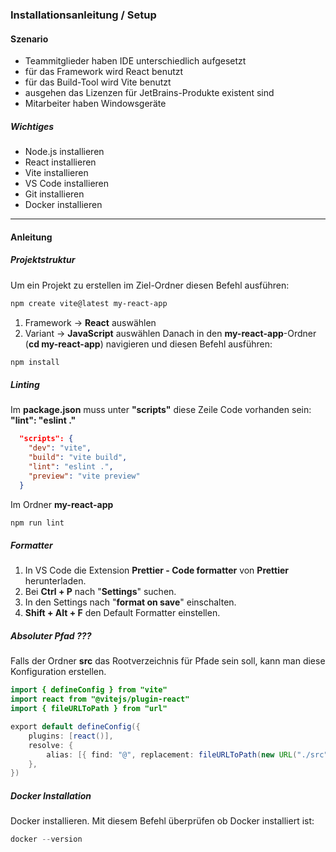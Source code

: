 ### Installationsanleitung / Setup
#### Szenario
- Teammitglieder haben IDE unterschiedlich aufgesetzt
- für das Framework wird React benutzt
- für das Build-Tool wird Vite benutzt
- ausgehen das Lizenzen für JetBrains-Produkte existent sind
- Mitarbeiter haben Windowsgeräte
##### Wichtiges
- Node.js installieren
- React installieren
- Vite installieren
- VS Code installieren
- Git installieren
- Docker installieren

---
#### Anleitung
##### Projektstruktur
Um ein Projekt zu erstellen im Ziel-Ordner diesen Befehl ausführen:
```bash
npm create vite@latest my-react-app
```
1. Framework -> **React** auswählen
2. Variant -> **JavaScript** auswählen
Danach in den **my-react-app**-Ordner (**cd my-react-app**) navigieren und diesen Befehl ausführen:

```powershell
npm install
```
##### Linting
Im **package.json** muss unter **"scripts"** diese Zeile Code vorhanden sein: **"lint": "eslint ."**

```json
  "scripts": {
    "dev": "vite",
    "build": "vite build",
    "lint": "eslint .",
    "preview": "vite preview"
  }
```
Im Ordner **my-react-app** 
```powershell
npm run lint
```
##### Formatter
1. In VS Code die Extension **Prettier - Code formatter** von **Prettier** herunterladen.
2. Bei **Ctrl + P** nach "**Settings**" suchen. 
3. In den Settings nach "**format on save**" einschalten.
4. **Shift + Alt + F** den Default Formatter einstellen.
##### Absoluter Pfad ???
Falls der Ordner **src** das Rootverzeichnis für Pfade sein soll, kann man diese Konfiguration erstellen.
```java
import { defineConfig } from "vite"
import react from "@vitejs/plugin-react"
import { fileURLToPath } from "url"

export default defineConfig({
    plugins: [react()],
    resolve: {
        alias: [{ find: "@", replacement: fileURLToPath(new URL("./src", import.meta.url)) }],
    },
})
```
##### Docker Installation
Docker installieren.
Mit diesem Befehl überprüfen ob Docker installiert ist:
```powershell
docker --version
```
